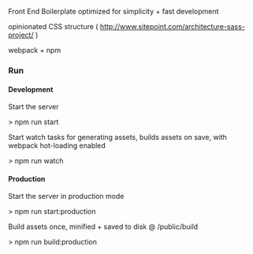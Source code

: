 Front End Boilerplate optimized for simplicity + fast development

opinionated CSS structure ( http://www.sitepoint.com/architecture-sass-project/  )

webpack + npm

### Run

#### Development

Start the server

\> npm run start

Start watch tasks for generating assets, builds assets on save, with webpack hot-loading enabled

\> npm run watch

#### Production

Start the server in production mode

\> npm run start:production

Build assets once, minified + saved to disk @ /public/build

\> npm run build:production
